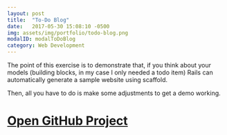 ```yaml
---
layout: post
title:  "To-Do Blog"
date:   2017-05-30 15:08:10 -0500
img: assets/img/portfolio/todo-blog.png
modalID: modalToDoBlog
category: Web Development
---
```


The point of this exercise is to demonstrate that, if you think about your models (building blocks, in my case I only needed a todo item) Rails can automatically generate a sample website using scaffold.

Then, all you have to do is make some adjustments to get a demo working.


# [Open GitHub Project](https://github.com/rmachin/Todo-Blog)
